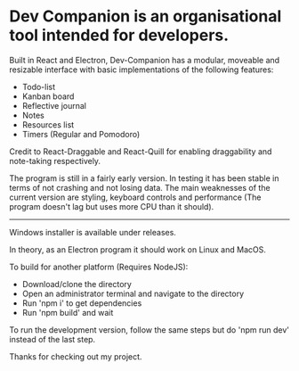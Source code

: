 <h1>Dev Companion is an organisational tool intended for developers.</h1>

Built in React and Electron, Dev-Companion has a modular, moveable and resizable interface with basic implementations of the following features:
- Todo-list
- Kanban board
- Reflective journal
- Notes
- Resources list
- Timers (Regular and Pomodoro)

Credit to React-Draggable and React-Quill for enabling draggability and note-taking respectively. 

The program is still in a fairly early version. In testing it has been stable in terms of not crashing and not losing data.
The main weaknesses of the current version are styling, keyboard controls and performance (The program doesn't lag but uses more CPU than it should). 
<hr>
Windows installer is available under releases.

In theory, as an Electron program it should work on Linux and MacOS.

To build for another platform (Requires NodeJS):
- Download/clone the directory
- Open an administrator terminal and navigate to the directory
- Run 'npm i' to get dependencies
- Run 'npm build' and wait

To run the development version, follow the same steps but do 'npm run dev' instead of the last step.

Thanks for checking out my project.
